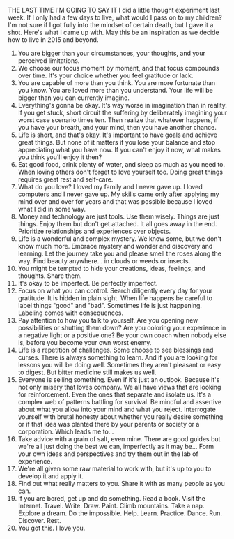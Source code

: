 THE LAST TIME I'M GOING TO SAY IT
I did a little thought experiment last week. If I only had a few days to live, what would I pass on to my children? I'm not sure if I got fully into the mindset of certain death, but I gave it a shot. Here's what I came up with. May this be an inspiration as we decide how to live in 2015 and beyond.
1. You are bigger than your circumstances, your thoughts, and your perceived limitations.
2. We choose our focus moment by moment, and that focus compounds over time. It's your choice whether you feel gratitude or lack.
3. You are capable of more than you think. You are more fortunate than you know. You are loved more than you understand. Your life will be bigger than you can currently imagine.
4. Everything's gonna be okay. It's way worse in imagination than in reality. If you get stuck, short circuit the suffering by deliberately imagining your worst case scenario times ten. Then realize that whatever happens, if you have your breath, and your mind, then you have another chance.
5. Life is short, and that's okay. It's important to have goals and achieve great things. But none of it matters if you lose your balance and stop appreciating what you have now. If you can't enjoy it now, what makes you think you'll enjoy it then?
6. Eat good food, drink plenty of water, and sleep as much as you need to. When loving others don't forget to love yourself too. Doing great things requires great rest and self-care.
7. What do you love? I loved my family and I never gave up. I loved computers and I never gave up. My skills came only after applying my mind over and over for years and that was possible because I loved what I did in some way.
8. Money and technology are just tools. Use them wisely. Things are just things. Enjoy them but don't get attached. It all goes away in the end. Prioritize relationships and experiences over objects.
9. Life is a wonderful and complex mystery. We know some, but we don't know much more. Embrace mystery and wonder and discovery and learning. Let the journey take you and please smell the roses along the way. Find beauty anywhere... in clouds or weeds or insects.
10. You might be tempted to hide your creations, ideas, feelings, and thoughts. Share them.
11. It's okay to be imperfect. Be perfectly imperfect.
12. Focus on what you can control. Search diligently every day for your gratitude. It is hidden in plain sight. When life happens be careful to label things "good" and "bad". Sometimes life is just happening. Labeling comes with consequences.
13. Pay attention to how you talk to yourself. Are you opening new possibilities or shutting them down? Are you coloring your experience in a negative light or a positive one? Be your own coach when nobody else is, before you become your own worst enemy.
14. Life is a repetition of challenges. Some choose to see blessings and curses. There is always something to learn. And if you are looking for lessons you will be doing well. Sometimes they aren't pleasant or easy to digest. But bitter medicine still makes us well.
15. Everyone is selling something. Even if it's just an outlook. Because it's not only misery that loves company. We all have views that are looking for reinforcement. Even the ones that separate and isolate us. It's a complex web of patterns battling for survival. Be mindful and assertive about what you allow into your mind and what you reject. Interrogate yourself with brutal honesty about whether you really desire something or if that idea was planted there by your parents or society or a corporation. Which leads me to...
16. Take advice with a grain of salt, even mine. There are good guides but we're all just doing the best we can, imperfectly as it may be... Form your own ideas and perspectives and try them out in the lab of experience.
17. We're all given some raw material to work with, but it's up to you to develop it and apply it.
18. Find out what really matters to you. Share it with as many people as you can.
19. If you are bored, get up and do something. Read a book. Visit the Internet. Travel. Write. Draw. Paint. Climb mountains. Take a nap. Explore a dream. Do the impossible. Help. Learn. Practice. Dance. Run. Discover. Rest.
20. You got this. I love you.
